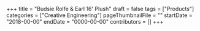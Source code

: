 +++
title = "Budsie Rolfe & Earl 16' Plush"
draft = false
tags = ["Products"]
categories = ["Creative Engineering"]
pageThumbnailFile = ""
startDate = "2018-00-00"
endDate = "0000-00-00"
contributors = []
+++
